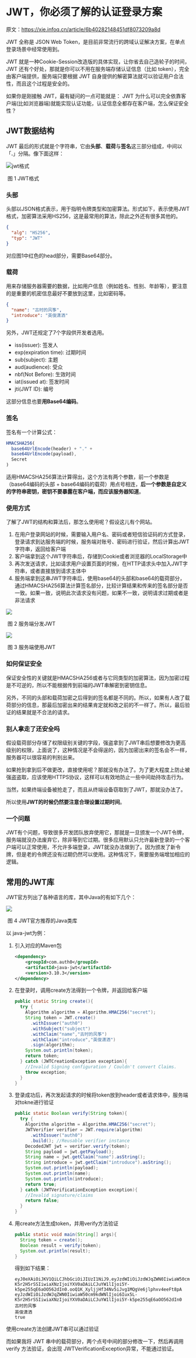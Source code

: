 # JWT，你必须了解的认证登录方案

原文：https://xie.infoq.cn/article/6b40282148451df8073209a8d



JWT 全称是 JSON Web Token，是目前非常流行的跨域认证解决方案，在单点登录场景中经常使用到。

JWT 就是一种Cookie-Session改造版的具体实现，让你省去自己造轮子的时间，JWT 还有个好处，那就是你可以不用在服务端存储认证信息（比如 token），完全由客户端提供，服务端只要根据 JWT 自身提供的解密算法就可以验证用户合法性，而且这个过程是安全的。

如果你是刚接触 JWT，最有疑问的一点可能就是： JWT 为什么可以完全依靠客户端(比如浏览器端)就能实现认证功能，认证信息全都存在客户端，怎么保证安全性？

## JWT数据结构

JWT 最后的形式就是个字符串，它由**头部**、**载荷**与**签名**这三部分组成，中间以「**.**」分隔。像下面这样：

![jwt格式](./images/structure.png)

​                                                            图 1 JWT格式

### 头部

头部以JSON格式表示，用于指明令牌类型和加密算法。形式如下，表示使用JWT格式，加密算法采用HS256，这是最常用的算法，除此之外还有很多其他的。

```json
{
  "alg": "HS256",
  "typ": "JWT"
}
```

对应图1中红色的head部分，需要Base64部分。

### 载荷

用来存储服务器需要的数据，比如用户信息（例如姓名、性别、年龄等），要注意的是重要的机密信息最好不要放到这里，比如密码等。

```json
{
  "name": "古时的风筝",
  "introduce": "英俊潇洒"
}
```

另外，JWT还规定了7个字段供开发者选用。

* iss(issuer): 签发人
* exp(expiration time): 过期时间
* sub(subject): 主题
* aud(audience): 受众
* nbf(Not Before): 生效时间
* iat(issued at): 签发时间
* jti(JWT ID): 编号

这部分信息也要**用Base64编码**。

### 签名

签名有一个计算公式：

```javascript
HMACSHA256(
  base64UrlEncode(header) + "." +
  base64UrlEncode(payload),
  Secret
)
```

适用HMACSHA256算法计算得出，这个方法有两个参数，前一个参数是（base64编码的头部 + base64编码的载荷）用点号相连，**后一个参数是自定义的字符串密钥，密钥不要暴露在客户端，而应该服务器知道**。

### 使用方式

了解了JWT的结构和算法后，那怎么使用呢？假设这儿有个网站。

1. 在用户登录网站的时候，需要输入用户名、密码或者短信验证码的方式登录，登录请求到达服务端的时候，服务端对账号、密码进行验证，然后计算出JWT字符串，返回给客户端
2. 客户端拿到这个JWT字符串后，存储到Cookie或者浏览器的LocalStorage中
3. 再次发送请求，比如请求用户设置页面的时候，在HTTP请求头中加入JWT字符串，或者直接放到请求主体中
4. 服务端拿到这串JWT字符串后，使用base64的头部和base64的载荷部分，通过HMACSHA256算法计算签名部分，比较计算结果和传来的签名部分是否一致。如果一致，说明此次请求没有问题，如果不一致，说明请求过期或者是非法请求

![](./images/JWT_using.png)

​                                                            图 2 服务端分发JWT

![](./images/JWT_using_2.png)

​                                                            图 3 服务端使用JWT

### 如何保证安全

保证安全性的关键就是HMACSHA256或者与它同类型的加密算法，因为加密过程是不可逆的，所以不能根据传到前端的JWT串解密到密钥信息。

另外，不同的头部和载荷加密之后得到的签名都是不同的。所以，如果有人改了载荷部分的信息，那最后加密出来的结果肯定就和改之前的不一样了。所以，最后验证的结果就是不合法的请求。

### 别人拿走了还安全吗

假设载荷部分存储了权限级别关键的字段，强盗拿到了JWT串后想要修改为更高级别的权限，上面说了，这种情况是不会得逞的，因为加密出来的签名会不一样，服务器可以很容易的判别出来。

如果抢到拿到后不做更改，直接使用呢？那就没有办法了。为了更大程度上防止被强盗盗取，应该使用HTTPS协议，这样可以有效地防止一些中间劫持攻击行为。

当然，如果终端设备被抢走了，而且从终端设备窃取到了JWT，那就没办法了。

所以使用**JWT的时候仍然要注意合理设置过期时间**。

### 一个问题

JWT有个问题，导致很多开发团队放弃使用它，那就是一旦颁发一个JWT令牌，服务端就没办法废弃它，除非等到它过期。很多应用默认只允许最新登录的一个客户端可以正常使用，不允许多端登录，JWT就没办法做到了。因为颁发了新令牌，但是老的令牌还没有过期仍然可以使用。这种情况下，需要服务端增加相应的逻辑。

## 常用的JWT库

JWT官方列出了各种语言的库，其中Java的有如下几个：

![](./images/JWT_libs.png)

​                                                            图 4 JWT官方推荐的Java类库

以 java-jwt为例：

1. 引入对应的Maven包

   ```xml
   <dependency>
       <groupId>com.auth0</groupId>
       <artifactId>java-jwt</artifactId>
       <version>3.10.3</version>
   </dependency>
   ```

2. 在登录时，调用create方法得到一个令牌，并返回给客户端

   ```java
   public static String create(){
     try {
       Algorithm algorithm = Algorithm.HMAC256("secret");
       String token = JWT.create()
         .withIssuer("auth0")
         .withSubject("subject")
         .withClaim("name","古时的风筝")
         .withClaim("introduce","英俊潇洒")
         .sign(algorithm);
       System.out.println(token);
       return token;
     } catch (JWTCreationException exception){
       //Invalid Signing configuration / Couldn't convert Claims.
       throw exception;
     }
   }
   
   ```

3. 登录成功后，再次发起请求的时候将token放到header或者请求体中，服务端对tokne进行验证

   ```java
   public static Boolean verify(String token){
     try {
       Algorithm algorithm = Algorithm.HMAC256("secret");
       JWTVerifier verifier = JWT.require(algorithm)
         .withIssuer("auth0")
         .build(); //Reusable verifier instance
       DecodedJWT jwt = verifier.verify(token);
       String payload = jwt.getPayload();
       String name = jwt.getClaim("name").asString();
       String introduce = jwt.getClaim("introduce").asString();
       System.out.println(payload);
       System.out.println(name);
       System.out.println(introduce);
       return true;
     } catch (JWTVerificationException exception){
       //Invalid signature/claims
       return false;
     }
   }
   ```

4. 用create方法生成token，并用verify方法验证

   ```java
   public static void main(String[] args){
     String token = create();
     Boolean result = verify(token);
     System.out.println(result);
   }
   ```

   得到如下结果：

   ```shell
   eyJ0eXAiOiJKV1QiLCJhbGciOiJIUzI1NiJ9.eyJzdWIiOiJzdWJqZWN0IiwiaW50cm9kdWNlIjoi6Iux5L-K5r2H5rSSIiwiaXNzIjoiYXV0aDAiLCJuYW1lIjoi5Y-k5pe255qE6aOO562dIn0.ooQ1K_XyljjHf34Nv5iJvg1MQgVe6jlphxv4eeFt8pA
   eyJzdWIiOiJzdWJqZWN0IiwiaW50cm9kdWNlIjoi6Iux5L-K5r2H5rSSIiwiaXNzIjoiYXV0aDAiLCJuYW1lIjoi5Y-k5pe255qE6aOO562dIn0
   古时的风筝
   英俊潇洒
   true
   ```

使用create方法创建JWT串可以通过验证

而如果我将 JWT 串中的载荷部分，两个点号中间的部分修改一下，然后再调用 verify 方法验证，会出现 JWTVerificationException异常，不能通过验证。
